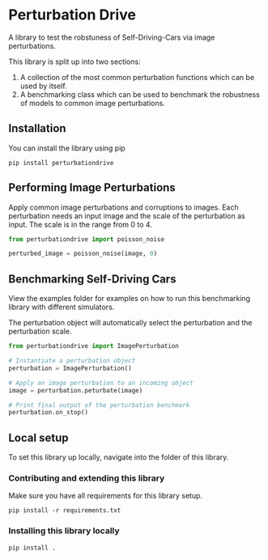 # Perturbation Drive

A library to test the robstuness of Self-Driving-Cars via image perturbations.

This library is split up into two sections:
1) A collection of the most common perturbation functions which can be used by itself.
2) A benchmarking class which can be used to benchmark the robustness of models to common image perturbations.

## Installation

You can install the library using pip

```Shell
pip install perturbationdrive
```

## Performing Image Perturbations

Apply common image perturbations and corruptions to images.
Each perturbation needs an input image and the scale of the perturbation as input.
The scale is in the range from 0 to 4.

```Python
from perturbationdrive import poisson_noise

perturbed_image = poisson_noise(image, 0)

```

## Benchmarking Self-Driving Cars

View the examples folder for examples on how to run this benchmarking library with different simulators.

The perturbation object will automatically select the perturbation and the perturbation scale.

```Python
from perturbationdrive import ImagePerturbation

# Instantiate a perturbation object
perturbation = ImagePerturbation()

# Apply an image perturbation to an incoming object
image = perturbation.peturbate(image)

# Print final output of the perturbation benchmark
perturbation.on_stop()
```

## Local setup

To set this library up locally, navigate into the folder of this library.

### Contributing and extending this library

Make sure you have all requirements for this library setup.

```Shell
pip install -r requirements.txt
```

### Installing this library locally

```Shell
pip install .
```
